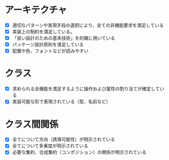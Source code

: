 # アーキテクチャ
- [x] 適切なパターンや実現手段の選択により、全ての非機能要求を満足している
- [x] 実装上の制約を満足している。
- [x] 「良い設計のための基本技術」を的確に用いている
- [x] パッケージ設計原則を満足している
- [x] 配置や色、フォントなどが読みやすい
# クラス
- [x] 求められる全機能を満足するように操作および属性の割り当てが確定している
- [x] 実装可能な形で表現されている（型、名前など）
# クラス間関係
- [x] 全てについて方向（誘導可能性）が明示されている
- [x] 全てについて多重度が明示されている
- [x] 必要な集約、合成集約（コンポジション）の関係が明示されている
